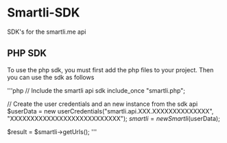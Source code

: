 # Smartli-SDK
SDK's for the smartli.me api

## PHP SDK
To use the php sdk, you must first add the php files to your project. Then you can use the sdk as follows

'''php
// Include the smartli api sdk
include_once "smartli.php";

// Create the user credentials and an new instance from the sdk api
$userData = new userCredentials("smartli.api.XXX.XXXXXXXXXXXXXX", "XXXXXXXXXXXXXXXXXXXXXXXXXXX");
$smartli = new Smartli($userData);


$result = $smartli->getUrls();
'''